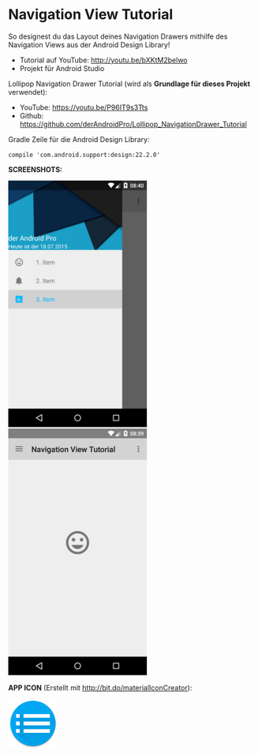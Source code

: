 # Navigation View Tutorial
So designest du das Layout deines Navigation Drawers mithilfe des Navigation Views aus der Android Design Library!

- Tutorial auf YouTube: http://youtu.be/bXKtM2belwo
- Projekt für Android Studio

Lollipop Navigation Drawer Tutorial (wird als <b> Grundlage für dieses Projekt</b> verwendet):
- YouTube: https://youtu.be/P96IT9s3Tts
- Github: https://github.com/derAndroidPro/Lollipop_NavigationDrawer_Tutorial

Gradle Zeile für die Android Design Library:  
```
compile 'com.android.support:design:22.2.0'
```



<b>SCREENSHOTS:</b>

<img src="https://github.com/derAndroidPro/NavigationView_Tutorial/blob/master/device-2015-07-18-144035.png" height="500px"/>
<img src="https://github.com/derAndroidPro/NavigationView_Tutorial/blob/master/device-2015-07-18-143943.png" height="500px"/>

<b>APP ICON</b> (Erstellt mit http://bit.do/materialIconCreator):

<img src="https://github.com/derAndroidPro/NavigationView_Tutorial/blob/master/app/src/main/res/mipmap-xxxhdpi/ic_launcher.png" height="100px"/>
